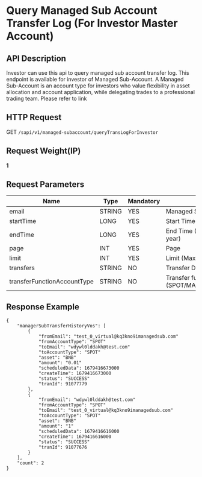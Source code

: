 # Query Managed Sub Account Transfer Log (For Investor Master Account) 

## API Description​

Investor can use this api to query managed sub account transfer log. This endpoint is available for investor of Managed Sub-Account. A Managed Sub-Account is an account type for investors who value flexibility in asset allocation and account application, while delegating trades to a professional trading team.
Please refer to link

## HTTP Request​

GET `/sapi/v1/managed-subaccount/queryTransLogForInvestor`

## Request Weight(IP)​

**1**

## Request Parameters​

| Name | Type | Mandatory | Description |
| --- | --- | --- | --- |
| email | STRING | YES | Managed Sub Account Email |
| startTime | LONG | YES | Start Time |
| endTime | LONG | YES | End Time (The start time and end time interval cannot exceed half a year) |
| page | INT | YES | Page |
| limit | INT | YES | Limit (Max: 500) |
| transfers | STRING | NO | Transfer Direction (FROM/TO) |
| transferFunctionAccountType | STRING | NO | Transfer function account type (SPOT/MARGIN/ISOLATED\_MARGIN/USDT\_FUTURE/COIN\_FUTURE) |

## Response Example​

```
{  
    "managerSubTransferHistoryVos": [  
        {  
            "fromEmail": "test_0_virtual@kq3kno9imanagedsub.com"  
            "fromAccountType": "SPOT"  
            "toEmail": "wdywl0lddakh@test.com"  
            "toAccountType": "SPOT"  
            "asset": "BNB"  
            "amount": "0.01"  
            "scheduledData": 1679416673000  
            "createTime": 1679416673000  
            "status": "SUCCESS"  
            "tranId": 91077779  
        },  
        {  
            "fromEmail": "wdywl0lddakh@test.com"  
            "fromAccountType": "SPOT"  
            "toEmail": "test_0_virtual@kq3kno9imanagedsub.com"  
            "toAccountType": "SPOT"  
            "asset": "BNB"  
            "amount": "1"  
            "scheduledData": 1679416616000  
            "createTime": 1679416616000  
            "status": "SUCCESS"  
            "tranId": 91077676  
        }  
    ],  
    "count": 2  
}
```

